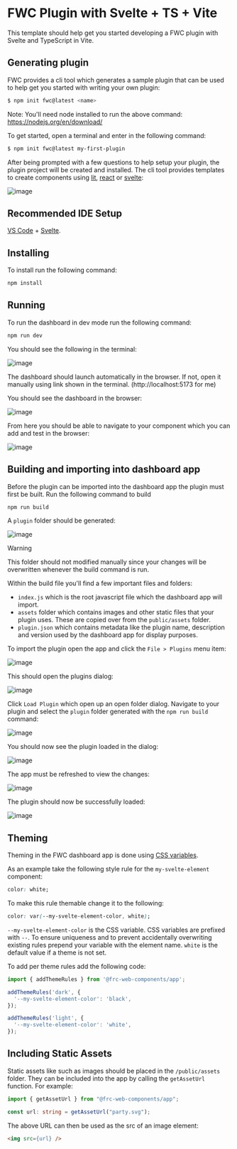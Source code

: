 # FWC Plugin with Svelte + TS + Vite

This template should help get you started developing a FWC plugin with Svelte and TypeScript in Vite.

## Generating plugin

FWC provides a cli tool which generates a sample plugin that can be used to help get you started with writing your own plugin:

``` bash
$ npm init fwc@latest <name>
```

Note: You'll need <span class="title-ref">node</span> installed to run
the above command: <https://nodejs.org/en/download/>

To get started, open a terminal and enter in the following command:

``` bash
$ npm init fwc@latest my-first-plugin
```

After being prompted with a few questions to help setup your plugin, the plugin project will be created and installed. The cli tool provides templates to create components using [lit](https://lit.dev/), [react](https://react.dev/) or [svelte](https://svelte.dev/):

![image](./docs/creating-plugin.png)

## Recommended IDE Setup

[VS Code](https://code.visualstudio.com/) + [Svelte](https://marketplace.visualstudio.com/items?itemName=svelte.svelte-vscode).


## Installing

To install run the following command:

```bash
npm install
```

## Running

To run the dashboard in dev mode run the following command:

```bash
npm run dev
```

You should see the following in the terminal:

![image](./docs/running-in-dev.png)

The dashboard should launch automatically in the browser. If not, open it manually using link shown in the terminal. (http://localhost:5173 for me)

You should see the dashboard in the browser:

![image](./docs/dashboard.png)

From here you should be able to navigate to your component which you can add and test in the browser:

![image](./docs/nav-to-my-plugin.png)

## Building and importing into dashboard app

Before the plugin can be imported into the dashboard app the plugin must first be built. Run the following command to build

```bash
npm run build
```

A `plugin` folder should be generated:

![image](./docs/build-files.png)


> [!WARNING]  
> This folder should not modified manually since your changes will be overwritten whenever the build command is run.

Within the build file you'll find a few important files and folders:
- `index.js` which is the root javascript file which the dashboard app will import.
- `assets` folder which contains images and other static files that your plugin uses. These are copied over from the `public/assets` folder.
- `plugin.json` which contains metadata like the plugin name, description and version used by the dashboard app for display purposes.

To import the plugin open the app and click the `File > Plugins` menu item:

![image](./docs/plugin-file-menu.png)

This should open the plugins dialog:

![image](./docs/plugin-dialog.png)

Click `Load Plugin` which open up an open folder dialog. Navigate to your plugin and select the `plugin` folder generated with the `npm run build` command:

![image](./docs/select-plugin-folder.png)

You should now see the plugin loaded in the dialog:

![image](./docs/plugin-loaded.png)

The app must be refreshed to view the changes:

![image](./docs/refresh-plugin.png)

The plugin should now be successfully loaded:

![image](./docs/plugin-successfully-loaded.png)

## Theming

Theming in the FWC dashboard app is done using [CSS variables](https://developer.mozilla.org/en-US/docs/Web/CSS/Using_CSS_custom_properties).

As an example take the following style rule for the `my-svelte-element` component:

```css
color: white;
```

To make this rule themable change it to the following:

```css
color: var(--my-svelte-element-color, white);
```

`--my-svelte-element-color` is the CSS variable. CSS variables are prefixed with `--`. To ensure uniqueness and to prevent accidentally overwriting existing rules prepend your variable with the element name. `white` is the default value if a theme is not set.

To add per theme rules add the following code:

```typescript
import { addThemeRules } from '@frc-web-components/app';

addThemeRules('dark', {
  '--my-svelte-element-color': 'black',
});

addThemeRules('light', {
  '--my-svelte-element-color': 'white',
});
```

## Including Static Assets

Static assets like such as images should be placed in the `/public/assets` folder. They can be included into the app by calling the `getAssetUrl` function. For example:

```typescript
import { getAssetUrl } from "@frc-web-components/app";

const url: string = getAssetUrl("party.svg");
```

The above URL can then be used as the src of an image element:

```html
<img src={url} />
```